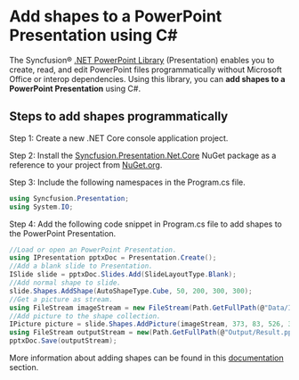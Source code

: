 # Add shapes to a PowerPoint Presentation using C#

The Syncfusion&reg; [.NET PowerPoint Library](https://www.syncfusion.com/document-processing/powerpoint-framework/net/powerpoint-library) (Presentation) enables you to create, read, and edit PowerPoint files programmatically without Microsoft Office or interop dependencies. Using this library, you can **add shapes to a PowerPoint Presentation** using C#.

## Steps to add shapes programmatically

Step 1: Create a new .NET Core console application project.

Step 2: Install the [Syncfusion.Presentation.Net.Core](https://www.nuget.org/packages/Syncfusion.Presentation.Net.Core) NuGet package as a reference to your project from [NuGet.org](https://www.nuget.org/).

Step 3: Include the following namespaces in the Program.cs file.

```csharp
using Syncfusion.Presentation;
using System.IO;
```

Step 4: Add the following code snippet in Program.cs file to add shapes to the PowerPoint Presentation.

```csharp
//Load or open an PowerPoint Presentation.
using IPresentation pptxDoc = Presentation.Create();
//Add a blank slide to Presentation.
ISlide slide = pptxDoc.Slides.Add(SlideLayoutType.Blank);
//Add normal shape to slide.
slide.Shapes.AddShape(AutoShapeType.Cube, 50, 200, 300, 300);
//Get a picture as stream.
using FileStream imageStream = new FileStream(Path.GetFullPath(@"Data/Image.jpg"), FileMode.Open);
//Add picture to the shape collection.
IPicture picture = slide.Shapes.AddPicture(imageStream, 373, 83, 526, 382);
using FileStream outputStream = new(Path.GetFullPath(@"Output/Result.pptx"), FileMode.Create, FileAccess.ReadWrite);
pptxDoc.Save(outputStream);
```

More information about adding shapes can be found in this [documentation](https://help.syncfusion.com/document-processing/powerpoint/powerpoint-library/net/working-with-shapes) section.